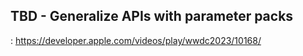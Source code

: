 ## TBD - Generalize APIs with parameter packs

: https://developer.apple.com/videos/play/wwdc2023/10168/